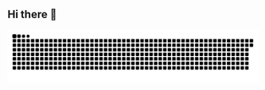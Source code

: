 ## Hi there 👋

<picture align="center">
  <source media="(prefers-color-scheme: dark)" srcset="https://raw.githubusercontent.com/guhhlek/guhhlek/output/github-contribution-grid-snake.svg">
  <source media="(prefers-color-scheme: dark)" srcset="https://raw.githubusercontent.com/guhhlek/guhhlek/output/github-contribution-grid-snake.svg">
  <img align="center" alt="github contribution grid snake animation" src="https://raw.githubusercontent.com/guhhlek/guhhlek/output/github-contribution-grid-snake.svg">
</picture>
